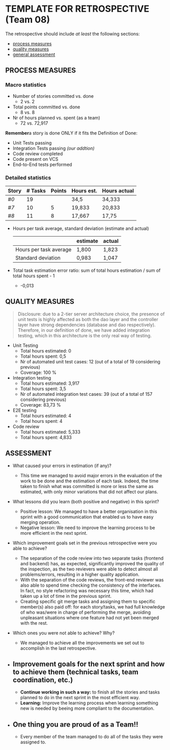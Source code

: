 # TEMPLATE FOR RETROSPECTIVE (Team 08)

The retrospective should include _at least_ the following
sections:

- [process measures](#process-measures)
- [quality measures](#quality-measures)
- [general assessment](#assessment)

## PROCESS MEASURES

### Macro statistics

- Number of stories committed vs. done
  - 2 vs. 2
- Total points committed vs. done
  - 8 vs. 8
- Nr of hours planned vs. spent (as a team)
  - 72 vs. 72,917

**Remember**a story is done ONLY if it fits the Definition of Done:

- Unit Tests passing
- Integration Tests passing _(our addtion)_
- Code review completed
- Code present on VCS
- End-to-End tests performed

### Detailed statistics

| Story | # Tasks | Points | Hours est. | Hours actual |
| ----- | ------- | ------ | ---------- | ------------ |
| _#0_  | 19      |        | 34,5       | 34,333       |
| _#7_  | 10      | 5      | 19,833     | 20,833       |
| _#8_  | 11      | 8      | 17,667     | 17,75        |

- Hours per task average, standard deviation (estimate and actual)

  |                        | estimate | actual |
  | ---------------------- | -------- | ------ |
  | Hours per task average | 1,800    | 1,823  |
  | Standard deviation     | 0,983    | 1,047  |

- Total task estimation error ratio: sum of total hours estimation / sum of total hours spent - 1
  - -0,013

## QUALITY MEASURES

> Disclosure: due to a 2-tier server architecture choice, the presence of unit tests is highly affected as both the dao layer and the controller layer have strong dependencies (database and dao respectively). Therefore, in our definition of done, we have added integration testing, which in this architecture is the only real way of testing.

- Unit Testing
  - Total hours estimated: 0
  - Total hours spent: 0,5
  - Nr of automated unit test cases: 12 (out of a total of 19 considering previous)
  - Coverage: 100 %
- Integration testing
  - Total hours estimated: 3,917
  - Total hours spent: 3,5
  - Nr of automated integration test cases: 39 (out of a total of 157 considering previous)
  - Coverage: 83,73 %
- E2E testing
  - Total hours estimated: 4
  - Total hours spent: 4
- Code review
  - Total hours estimated: 5,333
  - Total hours spent: 4,833

## ASSESSMENT

- What caused your errors in estimation (if any)?

  - This time we managed to avoid major errors in the evaluation of the work to be done and the estimation of each task. Indeed, the time taken to finish what was committed is more or less the same as estimated, with only minor variations that did not affect our plans.

- What lessons did you learn (both positive and negative) in this sprint?

  - Positive lesson: We managed to have a better organisation in this sprint with a good communication that enabled us to have easy merging operation.
  - Negative lesson: We need to improve the learning process to be more efficient in the next sprint.

- Which improvement goals set in the previous retrospective were you able to achieve?

  - The separation of the code review into two separate tasks (frontend and backend) has, as expected, significantly improved the quality of the inspection, as the two revievers were able to detect almost all problems/errors, resulting in a higher quality application.
  - With the separation of the code reviews, the front-end reviewer was also able to spend time checking the consistency of the interfaces. In fact, no style refactoring was necessary this time, which had taken up a lot of time in the previous sprint.
  - Creating specific git merge tasks and assigning them to specific member(s) also paid off: for each story/tasks, we had full knowledge of who was/were in charge of performing the merge, avoiding unpleasant situations where one feature had not yet been merged with the rest.

- Which ones you were not able to achieve? Why?

  - We managed to achieve all the improvements we set out to accomplish in the last retrospective.

- ## Improvement goals for the next sprint and how to achieve them (technical tasks, team coordination, etc.)
  - **Continue working in such a way:** to finish all the stories and tasks planned to do in the next sprint in the most efficient way.
  -  **Learning:** Improve the learning process when learning something new is needed by beeing more compliant to the documentation.

- ## One thing you are proud of as a Team!!
  - Every member of the team managed to do all of the tasks they were assigned to.
